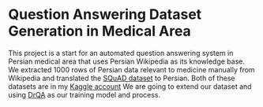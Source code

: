 Question Answering Dataset Generation in Medical Area
==============================
This project is a start for an automated question answering system in Persian medical area that uses Persian Wikipedia as its knowledge base. We extracted 1000 rows of Persian data relevant to medicine manually from Wikipedia and translated the [SQuAD dataset](https://rajpurkar.github.io/SQuAD-explorer/) to Persian. Both of these datasets are in my [Kaggle account](https://www.kaggle.com/gazelle98/datasets)
 We are going to extend our dataset and using [DrQA](https://github.com/facebookresearch/DrQA) as our training model and process.
